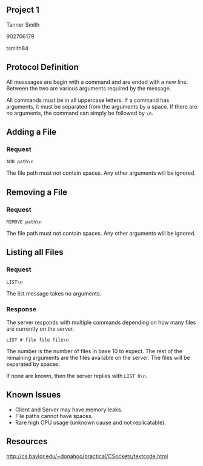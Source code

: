 Project 1
---------
Tanner Smith

902706179

tsmith84

Protocol Definition
-------------------
All messsages are begin with a command and are ended with a new line. Between the two are various arguments required by the message.

All commands must be in all uppercase letters. If a command has arguments, it must be separated from the arguments by a space. If there are no arguments, the command can simply be followed by `\n`.

## Adding a File
### Request
`ADD path\n`

The file path must not contain spaces. Any other arguments will be ignored.

## Removing a File
### Request
`REMOVE path\n`

The file path must not contain spaces. Any other arguments will be ignored.

## Listing all Files
### Request
`LIST\n`

The list message takes no arguments.

### Response
The server responds with multiple commands depending on how many files are currently on the server.

`LIST # file file file\n`

The number is the number of files in base 10 to expect. The rest of the remaining arguments are the files available on the server. The files will be separated by spaces.

If none are known, then the server replies with `LIST 0\n`.

Known Issues
------------
- Client and Server may have memory leaks.
- File paths cannot have spaces.
- Rare high CPU usage (unknown cause and not replicatable).

Resources
---------
http://cs.baylor.edu/~donahoo/practical/CSockets/textcode.html
